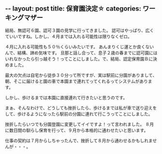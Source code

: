 --
layout: post
title: 保育園決定☆
categories: ワーキングマザー
--

結局、無認可６園、認可３園の見学に行ってきました。
認可はやっぱり、広くていいですね。しかし、４月までは入れる可能性は限りなくゼロ。

４月に入れる可能性も５０％くらいみたいです。
あんまりくじ運とか良くないんで、結構、諦め気味です。
旦那と話し合って、息子２歳の春までに認可園にはいれなかったら引っ越そう！ってことにしました。で、結局、認定保育園Ｂに決めました。

最大の欠点は自宅から徒歩３０分って所ですが、実は駅前に分園がありまして、朝、そこに届けると園の車で本園まで連れてってくれるってシステムがあります。

しかし、歩けるまでは本園に直接連れて行きたいと思うのです。

まぁ、そんなわけで、どうしても挫折したら、歩けるまでは私が車で送り迎えをして、歩けるようになったら駅前の分園に連れて行こうってことにしました。

挫折したらいつでも分園登園に変更してイイですよ！って言われました。
８月に数日間の馴らし保育を行って、９月から本格的に通わせたいと思います。

仕事の契約は７月からしちゃったんで、挫折して８月から通わせるかもしれませんが・・・。
